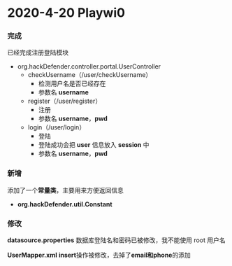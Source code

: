 # 2020-4-20	Playwi0

### 完成

已经完成注册登陆模块

- org.hackDefender.controller.portal.UserController
  - checkUsername（/user/checkUsername）
    - 检测用户名是否已经存在
    - 参数名 **username**
  - register（/user/register）
    - 注册
    - 参数名 **username**，**pwd**
  - login（/user/login）
    - 登陆
    - 登陆成功会把 **user** 信息放入 **session** 中
    - 参数名 **username**，**pwd**

### 新增

添加了一个**常量类**，主要用来方便返回信息

- **org.hackDefender.util.Constant**

### 修改

**datasource.properties** 数据库登陆名和密码已被修改，我不能使用 root 用户名

**UserMapper.xml**	**insert**操作被修改，去掉了**email和phone**的添加


